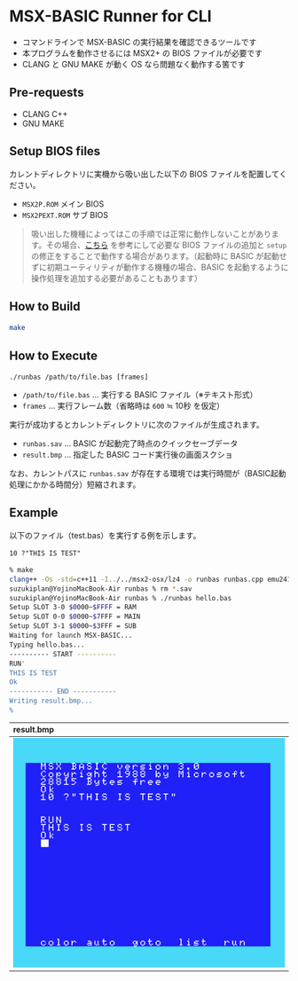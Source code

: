 # MSX-BASIC Runner for CLI

- コマンドラインで MSX-BASIC の実行結果を確認できるツールです
- 本プログラムを動作させるには MSX2+ の BIOS ファイルが必要です
- CLANG と GNU MAKE が動く OS なら問題なく動作する筈です

## Pre-requests

- CLANG C++
- GNU MAKE

## Setup BIOS files

カレントディレクトリに実機から吸い出した以下の BIOS ファイルを配置してください。

- `MSX2P.ROM` メイン BIOS
- `MSX2PEXT.ROM` サブ BIOS

> 吸い出した機種によってはこの手順では正常に動作しないことがあります。その場合、[こちら](https://github.com/suzukiplan/micro-msx2p#2-2-setup-slot) を参考にして必要な BIOS ファイルの追加と `setup` の修正をすることで動作する場合があります。（起動時に BASIC が起動せずに初期ユーティリティが動作する機種の場合、BASIC を起動するように操作処理を追加する必要があることもあります）

## How to Build

```bash
make
```

## How to Execute

```
./runbas /path/to/file.bas [frames]
```

- `/path/to/file.bas` ... 実行する BASIC ファイル（※テキスト形式）
- `frames` ... 実行フレーム数（省略時は `600` ≒ 10秒 を仮定）

実行が成功するとカレントディレクトリに次のファイルが生成されます。

- `runbas.sav` ... BASIC が起動完了時点のクイックセーブデータ
- `result.bmp` ... 指定した BASIC コード実行後の画面スクショ

なお、カレントパスに `runbas.sav` が存在する環境では実行時間が（BASIC起動処理にかかる時間分）短縮されます。

## Example

以下のファイル（test.bas）を実行する例を示します。

```test.bas
10 ?"THIS IS TEST"
```

```bash
% make
clang++ -Os -std=c++11 -I../../msx2-osx/lz4 -o runbas runbas.cpp emu2413.o lz4.o
suzukiplan@YojinoMacBook-Air runbas % rm *.sav
suzukiplan@YojinoMacBook-Air runbas % ./runbas hello.bas
Setup SLOT 3-0 $0000~$FFFF = RAM
Setup SLOT 0-0 $0000~$7FFF = MAIN
Setup SLOT 3-1 $0000~$3FFF = SUB
Waiting for launch MSX-BASIC...
Typing hello.bas...
---------- START ----------
RUN' 
THIS IS TEST
Ok
----------- END -----------
Writing result.bmp...
%
```

|result.bmp|
|:-|
|![result.bmp](result_example.png)|
